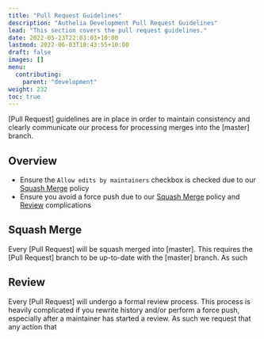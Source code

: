 ```yaml
---
title: "Pull Request Guidelines"
description: "Authelia Development Pull Request Guidelines"
lead: "This section covers the pull request guidelines."
date: 2022-05-23T22:03:03+10:00
lastmod: 2022-06-03T10:43:55+10:00
draft: false
images: []
menu:
  contributing:
    parent: "development"
weight: 232
toc: true
---
```


[Pull Request] guidelines are in place in order to maintain consistency and clearly communicate our process for
processing merges into the [master] branch.

## Overview

* Ensure the `Allow edits by maintainers` checkbox is checked due to our [Squash Merge](#squash-merge) policy
* Ensure you avoid a force push due to our [Squash Merge](#squash-merge) policy and [Review](#review) complications

## Squash Merge

Every [Pull Request] will be squash merged into [master]. This requires the [Pull Request] branch to be up-to-date with
the [master] branch. As such

## Review

Every [Pull Request] will undergo a formal review process. This process is heavily complicated if you rewrite history
and/or perform a force push, especially after a maintainer has started a review. As such we request that any action that
